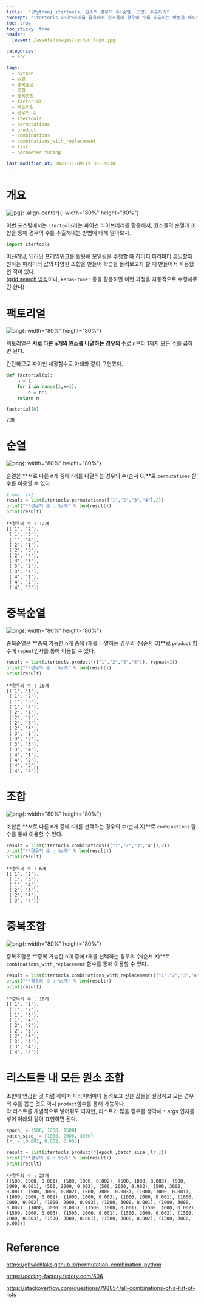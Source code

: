 ```yaml
---
title:  "[Python] itertools, 원소의 경우의 수(순열, 조합) 추출하기"
excerpt: "itertools 라이브러리를 활용해서 원소들의 경우의 수를 추출하는 방법을 배워보자.  "
toc: true
toc_sticky: true
header:
  teaser: /assets/images/python_logo.jpg

categories:
  - etc

tags:
  - python
  - 순열
  - 중복순열
  - 조합
  - 중복조합
  - factorial
  - 팩토리얼
  - 경우의 수
  - itertools
  - permutations
  - product
  - combinations
  - combinations_with_replacement
  - list
  - parameter tuning

last_modified_at: 2020-11-09T19:00-19:30
---
```


# 개요  

![jpg](/assets/images/python_logo.jpg){: .align-center}{: width="80%" height="80%"} 


이번 포스팅에서는 `itertools`라는 파이썬 라이브러리를 활용해서, 원소들의 순열과 조합을 통해 경우의 수를 추출해내는 방법에 대해 알아보자.  

```python
import itertools
```

머신러닝, 딥러닝 프레임워크를 활용해 모델링을 수행할 때 하이퍼 파라미터 튜닝할때 원하는 파라미터 값의 다양한 조합을 만들어 학습을 돌려보고자 할 때 만들어서 사용했던 적이 있다.  
([grid search 방식](https://yganalyst.github.io/ml/ML_chap1/#6-1-%EA%B7%B8%EB%A6%AC%EB%93%9C-%ED%83%90%EC%83%89--gridsearchcv)이나, `keras-tuner` 등을 활용하면 이런 과정을 자동적으로 수행해주긴 한다)  


  
  
# 팩토리얼  

![png](/assets/images/memo/memo_18_f1.png){: width="80%" height="80%"} 

팩토리얼은 **서로 다른 n개의 원소를 나열하는 경우의 수**로 n부터 1까지 모든 수를 곱하면 된다.  

간단하므로 파이썬 내장함수로 아래와 같이 구현했다.  

```python
def factorial(x):
    n = 1
    for i in range(1,x+1):
        n = n*i 
    return n

factorial(6)
```

```
720
```

  
  
# 순열  

![png](/assets/images/memo/memo_18_p1.png){: width="80%" height="80%"} 

순열은 **서로 다른 n개 중에 r개를 나열하는 경우의 수(순서 O)**로 `permutations` 함수를 이용할 수 있다.  

```python
# n=4, r=2
result = list(itertools.permutations(["1","2","3","4"],2))
print("**경우의 수 : %s개" % len(result))
print(result)
```

```
**경우의 수 : 12개
[('1', '2'),
 ('1', '3'),
 ('1', '4'),
 ('2', '1'),
 ('2', '3'),
 ('2', '4'),
 ('3', '1'),
 ('3', '2'),
 ('3', '4'),
 ('4', '1'),
 ('4', '2'),
 ('4', '3')]
```
  
  
# 중복순열  

![png](/assets/images/memo/memo_18_p2.png){: width="80%" height="80%"} 

중복순열은 **중복 가능한 n개 중에 r개를 나열하는 경우의 수(순서 O)**로 `product` 함수에 `repeat`인자를 통해 이용할 수 있다.  

```python
result = list(itertools.product((["1","2","3","4"]), repeat=2))
print("**경우의 수 : %s개" % len(result))
print(result)
```

```
**경우의 수 : 16개
[('1', '1'),
 ('1', '2'),
 ('1', '3'),
 ('1', '4'),
 ('2', '1'),
 ('2', '2'),
 ('2', '3'),
 ('2', '4'),
 ('3', '1'),
 ('3', '2'),
 ('3', '3'),
 ('3', '4'),
 ('4', '1'),
 ('4', '2'),
 ('4', '3'),
 ('4', '4')]
```
  
  
# 조합  

![png](/assets/images/memo/memo_18_c1.png){: width="80%" height="80%"} 

조합은 **서로 다른 n개 중에 r개를 선택하는 경우의 수(순서 X)**로 `combinations` 함수를 통해 이용할 수 있다.  

```python
result = list(itertools.combinations((["1","2","3","4"]),2))
print("**경우의 수 : %s개" % len(result))
print(result)
```

```
**경우의 수 : 6개
[('1', '2'),
 ('1', '3'),
 ('1', '4'),
 ('2', '3'),
 ('2', '4'),
 ('3', '4')]
```
  
  
# 중복조합  

![png](/assets/images/memo/memo_18_c2.png){: width="80%" height="80%"} 

중복조합은 **중복 가능한 n개 중에 r개를 선택하는 경우의 수(순서 X)**로 `combinations_with_replacement` 함수를 통해 이용할 수 있다.  

```python
result = list(itertools.combinations_with_replacement((["1","2","3","4"]),2))
print("**경우의 수 : %s개" % len(result))
print(result)
```

```
**경우의 수 : 10개
[('1', '1'),
 ('1', '2'),
 ('1', '3'),
 ('1', '4'),
 ('2', '2'),
 ('2', '3'),
 ('2', '4'),
 ('3', '3'),
 ('3', '4'),
 ('4', '4')]
```

# 리스트들 내 모든 원소 조합  

초반에 언급한 것 처럼 하이퍼 파라미터마다 돌려보고 싶은 값들을 설정하고 모든 경우의 수를 뽑는 것도 역시 `product`함수를 통해 가능하다.  
각 리스트를 개별적으로 넣어줘도 되지만, 리스트가 많을 경우를 생각해 `*` args 인자를 넣어 아래와 같이 표현하면 된다.  


```python
epoch_ = [500, 1000, 1500]
batch_size_ = [1000, 2000, 3000]
lr_ = [0.001, 0.002, 0.003]

result = list(itertools.product(*[epoch_,batch_size_,lr_]))
print("**경우의 수 : %s개" % len(result))
print(result)
```

```
**경우의 수 : 27개
[(500, 1000, 0.001), (500, 1000, 0.002), (500, 1000, 0.003), (500, 2000, 0.001), (500, 2000, 0.002), (500, 2000, 0.003), (500, 3000, 0.001), (500, 3000, 0.002), (500, 3000, 0.003), (1000, 1000, 0.001), (1000, 1000, 0.002), (1000, 1000, 0.003), (1000, 2000, 0.001), (1000, 2000, 0.002), (1000, 2000, 0.003), (1000, 3000, 0.001), (1000, 3000, 0.002), (1000, 3000, 0.003), (1500, 1000, 0.001), (1500, 1000, 0.002), (1500, 1000, 0.003), (1500, 2000, 0.001), (1500, 2000, 0.002), (1500, 2000, 0.003), (1500, 3000, 0.001), (1500, 3000, 0.002), (1500, 3000, 0.003)]
```


  
  
# Reference  

https://ghwlchlaks.github.io/permutation-combination-python  

https://coding-factory.tistory.com/606  

https://stackoverflow.com/questions/798854/all-combinations-of-a-list-of-lists  
